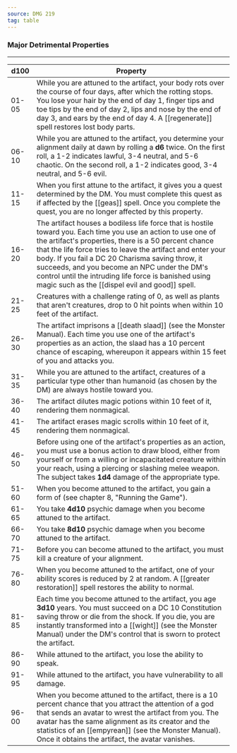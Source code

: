 ```yaml
---
source: DMG 219
tag: table
---
```


### Major Detrimental Properties
---
|d100|Property|
|----|------------|
|01-05|While you are attuned to the artifact, your body rots over the course of four days, after which the rotting stops. You lose your hair by the end of day 1, finger tips and toe tips by the end of day 2, lips and nose by the end of day 3, and ears by the end of day 4. A [[regenerate]] spell restores lost body parts.|
|06-10|While you are attuned to the artifact, you determine your alignment daily at dawn by rolling a **d6** twice. On the first roll, a 1-2 indicates lawful, 3-4 neutral, and 5-6 chaotic. On the second roll, a 1-2 indicates good, 3-4 neutral, and 5-6 evil.|
|11-15|When you first attune to the artifact, it gives you a quest determined by the DM. You must complete this quest as if affected by the [[geas]] spell. Once you complete the quest, you are no longer affected by this property.|
|16-20|The artifact houses a bodiless life force that is hostile toward you. Each time you use an action to use one of the artifact's properties, there is a 50 percent chance that the life force tries to leave the artifact and enter your body. If you fail a DC 20 Charisma saving throw, it succeeds, and you become an NPC under the DM's control until the intruding life force is banished using magic such as the [[dispel evil and good]] spell.|
|21-25|Creatures with a challenge rating of 0, as well as plants that aren't creatures, drop to 0 hit points when within 10 feet of the artifact.|
|26-30|The artifact imprisons a [[death slaad]] (see the Monster Manual). Each time you use one of the artifact's properties as an action, the slaad has a 10 percent chance of escaping, whereupon it appears within 15 feet of you and attacks you.|
|31-35|While you are attuned to the artifact, creatures of a particular type other than humanoid (as chosen by the DM) are always hostile toward you.|
|36-40|The artifact dilutes magic potions within 10 feet of it, rendering them nonmagical.|
|41-45|The artifact erases magic scrolls within 10 feet of it, rendering them nonmagical.|
|46-50|Before using one of the artifact's properties as an action, you must use a bonus action to draw blood, either from yourself or from a willing or incapacitated creature within your reach, using a piercing or slashing melee weapon. The subject takes **1d4** damage of the appropriate type.|
|51-60|When you become attuned to the artifact, you gain a form of  (see chapter 8, "Running the Game").|
|61-65|You take **4d10** psychic damage when you become attuned to the artifact.|
|66-70|You take **8d10** psychic damage when you become attuned to the artifact.|
|71-75|Before you can become attuned to the artifact, you must kill a creature of your alignment.|
|76-80|When you become attuned to the artifact, one of your ability scores is reduced by 2 at random. A [[greater restoration]] spell restores the ability to normal.|
|81-85|Each time you become attuned to the artifact, you age **3d10** years. You must succeed on a DC 10 Constitution saving throw or die from the shock. If you die, you are instantly transformed into a [[wight]] (see the Monster Manual) under the DM's control that is sworn to protect the artifact.|
|86-90|While attuned to the artifact, you lose the ability to speak.|
|91-95|While attuned to the artifact, you have vulnerability to all damage.|
|96-00|When you become attuned to the artifact, there is a 10 percent chance that you attract the attention of a god that sends an avatar to wrest the artifact from you. The avatar has the same alignment as its creator and the statistics of an [[empyrean]] (see the Monster Manual). Once it obtains the artifact, the avatar vanishes.|
